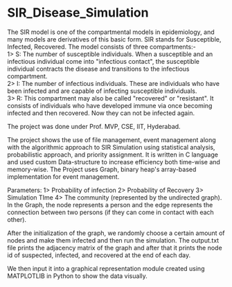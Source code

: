 # SIR_Disease_Simulation

The SIR model is one of the compartmental models in epidemiology, and many models are derivatives of this basic form.
SIR stands for Susceptible, Infected, Recovered.
The model consists of three compartments:- <br>
          1> S:  The number of susceptible individuals. When a susceptible and an infectious individual come into "infectious contact", the susceptible individual contracts the disease and transitions to the infectious compartment. <br>
          2> I:  The number of infectious individuals. These are individuals who have been infected and are capable of infecting susceptible individuals. <br>
          3> R:  This compartment may also be called "recovered" or "resistant". It consists of individuals who have developed immune via once becoming infected and then recovered. Now they can not be infected again. <br>
          
The project was done under Prof. MVP, CSE, IIT, Hyderabad.

The project shows the use of file management, event management along with the algorithmic approach to SIR Simulation using statistical analysis, probabilistic approach, and priority assignment.
It is written in C language and used custom Data-structure to increase efficiency both time-wise and memory-wise.
The Project uses Graph, binary heap's array-based implementation for event management.

Parameters: 1> Probability of infection
	         2> Probability of Recovery
                     3> Simulation TIme
	         4> The community (represented by the undirected graph).
In the Graph, the node represents a person and the edge represents the connection between two persons (if they can come in contact with each other).

After the initialization of the graph, we randomly choose a certain amount of nodes and make them infected and then run the simulation.
The output.txt file prints the adjacency matrix of the graph and after that it prints the node id of suspected, infected, and recovered at the end of each day.

We then input it into a graphical representation module created using MATPLOTLIB in Python to show the data visually.


